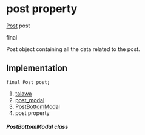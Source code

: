 
<div>

# post property

</div>


[Post](../../models_post_post_model/Post-class.md) post


final




Post object containing all the data related to the post.



## Implementation

``` language-dart
final Post post;
```







1.  [talawa](../../index.md)
2.  [post_modal](../../widgets_post_modal/)
3.  [PostBottomModal](../../widgets_post_modal/PostBottomModal-class.md)
4.  post property

##### PostBottomModal class







